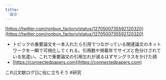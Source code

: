 ```yaml
---
title:
 '論文'
---
```


[https://twitter.com/ronbun_factory/status/1270500735592120320](https://twitter.com/ronbun_factory/status/1270500735592120320)
- トピックの重要論文を一本入れたら引用でつながっている関連論文のネットワークを一瞬で可視化してくれる。引用数や掲載年でサイズと色分けされている気遣い。これで重要論文の引用忘れが減るはずサングラスをかけた顔
- [https://connectedpapers.com](https://connectedpapers.com)

これ[[文献ログ]]に役に立ちそう
#研究
